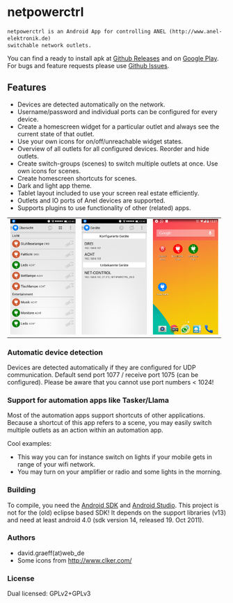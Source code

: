 # netpowerctrl
	netpowerctrl is an Android App for controlling ANEL (http://www.anel-elektronik.de)
	switchable network outlets.

You can find a ready to install apk at [Github Releases](https://github.com/davidgraeff/Android-NetPowerctrl/releases)
and on [Google Play](https://play.google.com/store/apps/details?id=oly.netpowerctrl).
For bugs and feature requests please use [Github Issues](https://github.com/davidgraeff/Android-NetPowerctrl/issues).

## Features
* Devices are detected automatically on the network.
* Username/password and individual ports can be configured for every device.
* Create a homescreen widget for a particular outlet and always see the current state of that outlet.
* Use your own icons for on/off/unreachable widget states.
* Overview of all outlets for all configured devices. Reorder and hide outlets.
* Create switch-groups (scenes) to switch multiple outlets at once. Use own icons for scenes.
* Create homescreen shortcuts for scenes.
* Dark and light app theme.
* Tablet layout included to use your screen real estate efficiently.
* Outlets and IO ports of Anel devices are supported.
* Supports plugins to use functionality of other (related) apps.

<table><tr valign="top">
<td><img width="150px" src="doc/device-2014-02-27-111333.png" /></td>
<td><img width="150px" src="doc/device-2014-02-27-111655.png" /></td>
<td><img width="150px" src="doc/device-2014-02-27-133810.png" /></td>
</tr></table>

### Automatic device detection
Devices are detected automatically if they are configured for UDP communication.
Default send port 1077 / receive port 1075 (can be configured). Please be aware
that you cannot use port numbers < 1024!

### Support for automation apps like Tasker/Llama
Most of the automation apps support shortcuts of other applications.
Because a shortcut of this app refers to a scene, you may easily switch multiple
outlets as an action within an automation app.

Cool examples:
* This way you can for instance switch on lights if your mobile gets in range of your wifi network.
* You may turn on your amplifier or radio and some lights in the morning.

### Building
To compile, you need the [Android SDK](http://developer.android.com/sdk)
and [Android Studio](http://developer.android.com/sdk/installing/studio.html).
This project is not for the (old) eclipse based SDK! It depends on the
support libraries (v13) and need at least android 4.0 (sdk version 14, released 19. Oct 2011).

### Authors
* david.graeff(at)web_de
* Some icons from http://www.clker.com/

### License
Dual licensed: GPLv2+GPLv3
